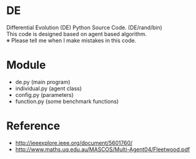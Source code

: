 # DE
Differential Evolution (DE) Python Source Code. (DE/rand/bin)  
This code is designed based on agent based algorithm.  
※ Please tell me when I make mistakes in this code.  

# Module 
- de.py (main program)
- individual.py (agent class)
- config.py (parameters)
- function.py (some benchmark functions)

# Reference
- http://ieeexplore.ieee.org/document/5601760/
- http://www.maths.uq.edu.au/MASCOS/Multi-Agent04/Fleetwood.pdf
